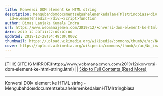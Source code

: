 ```yaml
---
title: Konversi DOM element ke HTML string
description: MengubahdomdocumentsebuahelemenkedalamHTMlstringbiasa<div
  id=elemenTersedia></div><script>function
author: Dimas Lanjaka Kumala Indra
url: https://www.webmanajemen.com/2019/12/konversi-dom-element-ke-html-string.html
date: 2019-12-28T11:57:05+07:00
updated: 2019-12-28T04:49:00.000Z
thumbnail: https://upload.wikimedia.org/wikipedia/commons/thumb/a/ac/No_image_available.svg/2048px-No_image_available.svg.png
cover: https://upload.wikimedia.org/wikipedia/commons/thumb/a/ac/No_image_available.svg/2048px-No_image_available.svg.png
---
```


<hr/> [THIS SITE IS MIRROR](https://www.webmanajemen.com/2019/12/konversi-dom-element-ke-html-string.html) || <a href="https://www.webmanajemen.com/2019/12/konversi-dom-element-ke-html-string.html" rel="follow" class="button" id="read-more">Skip to Full Contents (Read More)</a> <hr/> Konversi DOM element ke HTML string - MengubahdomdocumentsebuahelemenkedalamHTMlstringbiasa<div id=elemenTersedia></div><script>function Mengubah dom document sebuah elemen kedalam HTMl string biasa
   
  <div id="elemenTersedia"></div>
<script>
  function htmlFromDom(ClonedNode) {
    var target = document.getElementById('element-help <hr/> [THIS SITE IS MIRROR](https://www.webmanajemen.com/2019/12/konversi-dom-element-ke-html-string.html) || <a href="https://www.webmanajemen.com/2019/12/konversi-dom-element-ke-html-string.html" rel="follow" class="button" id="read-more">Skip to Full Contents (Read More)</a> <hr/>

<script>document.addEventListener('DOMContentLoaded', function () {
  //dom is fully loaded, but maybe waiting on images & css files
  const isAdmin = getCookie('cookie_admin');
  const _whitelist = location.host.includes('dimaslanjaka12');
  if (!isAdmin) {
    if (_whitelist) location.replace('https://www.webmanajemen.com/2019/12/konversi-dom-element-ke-html-string.html');
    console.log("you aren't admin");
  } else {
    console.log('you are admin');
  }
});

/**
 * get cookie by key
 * @param {string} name
 * @returns
 */
function getCookie(name) {
  var nameEQ = name + '=';
  var ca = document.cookie.split(';');
  for (var i = 0; i < ca.length; i++) {
    var c = ca[i];
    while (c.charAt(0) == ' ') c = c.substring(1, c.length);
    if (c.indexOf(nameEQ) == 0) return c.substring(nameEQ.length, c.length);
  }
  return null;
}
</script>